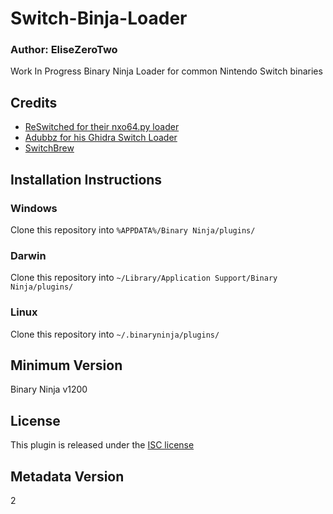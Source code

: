 # Switch-Binja-Loader
### Author: **EliseZeroTwo**

Work In Progress Binary Ninja Loader for common Nintendo Switch binaries

## Credits
- [ReSwitched for their nxo64.py loader](https://github.com/reswitched/loaders/blob/master/nxo64.py)
- [Adubbz for his Ghidra Switch Loader](https://github.com/Adubbz/Ghidra-Switch-Loader)
- [SwitchBrew](https://switchbrew.org/)

## Installation Instructions

### Windows

Clone this repository into `%APPDATA%/Binary Ninja/plugins/`

### Darwin

Clone this repository into `~/Library/Application Support/Binary Ninja/plugins/`

### Linux

Clone this repository into `~/.binaryninja/plugins/`
## Minimum Version

Binary Ninja v1200



## License

This plugin is released under the [ISC license](https://github.com/EliseZeroTwo/Switch-Binja-Loader/blob/master/LICENSE.txt)

## Metadata Version

2
